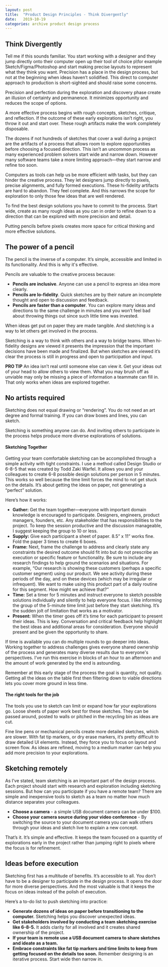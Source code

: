 ```yaml
---
layout: post
title:  "Product Design Principles - Think Divergently"
date:   2019-10-19
categories: archive product design process
---
```


## Think Divergently

Tell me if this sounds familiar. You start working with a designer and they jump directly onto their computer open up their tool of choice p\for example Sketch/Figma/Photoshop and start making precise layouts to represent what they think you want. Precision has a place in the design process, but not at the beginning when ideas haven’t solidified. This direct to computer approach to production is short-sighted and should raise some concerns.

Precision and perfection during the exploration and discovery phase create an illusion of certainty and permanence. It minimizes opportunity and reduces the scope of options.

A more effective process begins with rough concepts, sketches, critique, and reflection. If the outcome of these early explorations isn’t right, you throw it out and start over. These rough artifacts make the work completely disposable.

The dozens if not hundreds of sketches that cover a wall during a project are the artifacts of a process that allows room to explore opportunities before choosing a focused direction.
This isn’t an uncommon process as many experienced problem solvers start wide and narrow down. However many software teams take a more limiting approach—they start narrow and refine too soon.

Computers as tools can help us be more efficient with tasks, but they can hinder the creative process. They let designers jump directly to pixels, precise alignments, and fully formed executions. These hi-fidelity artifacts are hard to abandon. They feel complete. And this narrows the scope for exploration to only those few ideas that are well rendered.

To find the best design solutions you have to commit to the process. Start wide, create as many rough ideas as you can in order to refine down to a direction that can be explored with more precision and detail.

Putting pencils before pixels creates more space for critical thinking and more effective solutions.


## The power of a pencil

The pencil is the inverse of a computer. It’s simple, accessible and limited in its functionality. And this is why it's effective.

Pencils are valuable to the creative process because:
-   **Pencils are inclusive**. Anyone can use a pencil to express an idea more clearly.
-   **Pencils are lo-fidelity**. Quick sketches are by their nature an incomplete thought and open to discussion and feedback.
-   **Pencils are faster than a computer**. You can explore many ideas and directions to the same challenge in minutes and you won’t feel bad about throwing things out since such little time was invested.

When ideas get put on paper they are made tangible. And sketching is a way to let others get involved in the process.

Sketching is a way to think with others and a way to bridge teams.
When hi-fidelity designs are viewed it presents the impression that the important decisions have been made and finalized. But when sketches are viewed it’s clear the process is still in progress and open to participation and input.  

**PRO TIP**
An idea isn’t real until someone else can view it.
Get your ideas out of your head to allow others to view them. What you may brush off as unviable may only be missing a piece of information a teammate can fill in. That only works when ideas are explored together.




## No artists required
Sketching does not equal drawing or “rendering”. You do not need an art degree and formal training. If you can draw boxes and lines, you can sketch.

Sketching is something anyone can do. And inviting others to participate in the process helps produce more diverse explorations of solutions.


#### Sketching Together
Getting your team comfortable sketching can be accomplished through a simple activity with tight constraints. I use a method called Design Studio or 6-8-5 that was created by Todd Zaki Warfel. It allows you and your colleagues to create 6-8 possible design solutions per person in 5 minutes. This works so well because the time limit forces the mind to not get stuck on the details. It’s about getting the ideas on paper, not generating a “perfect” solution.

Here’s how it works:
-   **Gather:** Get the team together—everyone with important domain knowledge is encouraged to participate. Designers, engineers, product managers, founders, etc. Any stakeholder that has responsibilities to the project. To keep the session productive and the discussion manageable, I suggest keeping the group to 10 or less.
-   **Supply:** Give each participant a sheet of paper. 8.5” x 11” works fine. Fold the paper 3 times to create 6 boxes.
-   **Frame:** Next, frame the challenge to address and clearly state any constraints the desired outcome should fit into but do not prescribe an execution or specific feature or functionality. Be sure to include any research findings to help ground the scenarios and situations. For example, “Our research is showing these customers (perhaps a specific customer segment) using our product. We see activity during these periods of the day, and on these devices (which may be irregular or infrequent). We want to make using this product part of a daily routine for this segment. How might we achieve that?”
-   **Time:** Set a timer for 5 minutes and instruct everyone to sketch possible solutions individually and silently to help everyone focus. I like informing the group of the 5-minute time limit just before they start sketching. It’s the sudden jolt of limitation that works as a motivator.
-   **Present:** When the timer goes off it’s time for each participant to present their ideas. This is key. Conversation and critical feedback help highlight the best ideas and additional areas for consideration. Everyone should present and be given the opportunity to share.

If time is available you can do multiple rounds to go deeper into ideas. Working together to address challenges gives everyone shared ownership of the process and generates many diverse results due to everyone's perspectives. I’ve run this exercise in blocks of an hour to an afternoon and the amount of work generated by the end is astounding.

Remember at this early stage of the process the goal is quantity, not quality. Getting all the ideas on the table first then filtering down to viable directions lets you cover more ground in less time.


#### The right tools for the job
The tools you use to sketch can limit or expand how far your explorations go.
Loose sheets of paper work best for these sketches. They can be passed around, posted to walls or pitched in the recycling bin as ideas are cut.

Fine line pens or mechanical pencils create more detailed sketches, which are slower. With fat tip markers, or dry erase markers, it’s pretty difficult to draw detailed UI elements. Instead, they force you to focus on layout and screen flow. As ideas are refined, moving to a medium marker can help you add more precision to your explorations.


## Sketching remotely

As I’ve stated, team sketching is an important part of the design process. Each project should start with research and exploration including sketching sessions. But how can you participate if you have a remote team? There are simple and inexpensive tools to sketch as a team no matter how much distance separates your colleagues.

-   **Choose a camera** - a simple USB document camera can be under $100.
-   **Choose your camera source during your video conference** - By switching the source to your document camera you can walk others through your ideas and sketch live to explain a new concept.

That’s it. It’s simple and effective. It keeps the team focused on a quantity of explorations early in the project rather than jumping right to pixels where the focus is for refinement.


## Ideas before execution
Sketching first has a multitude of benefits. It’s accessible to all. You don’t have to be a designer to participate in the design process. It opens the door for more diverse perspectives. And the most valuable is that it keeps the focus on ideas instead of the polish of execution.

Here’s a to-do list to push sketching into practice:
-   **Generate dozens of ideas on paper before transitioning to the computer.** Sketching helps you discover unexpected ideas.
-   **Get stakeholders involved by conducting a team sketching exercise like 6-8-5.** It adds clarity for all involved and it creates shared ownership of the project.
-   **If your team is remote use a USB document camera to share sketches and ideate as a team.**
-   **Embrace constraints like fat tip markers and time limits to keep from getting focused on the details too soon.** Remember designing is an iterative process. Start wide then narrow in.

